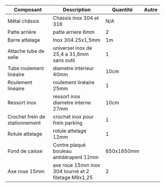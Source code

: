 
| Composant | Description | Quantité | Autre |
| ----------- | ----------- | ----------- | ----------- |
| Métal châssis |	Chassis inox 304 et 316 | N/A |  |
| Patte arrière |	patte arriere 6mm | 2 |  |
| Barre attelage |	Inox 304 25x1,5mm | 1m |  |
| Attache tube de selle |	universel inox de 25,4 a 31,6mm sans outil | 1 |  |
| Tube roulement linéaire |	diametre intérieur 40mm | 10cm |  |
| Roulement linéaire | roulement linéaire 25mm | 1 |  |
| Ressort inox | ressort  inox diametre interne 27mm | 10cm |  |
| Crochet frein de stationnement |	crochet inox pour frein parking | 1 |  |
| Rotule attelage |	rotule attelage 12mm | 1 |  |
| Fond de caisse |	Contre plaqué bouleau antidérapent 12mm | 650x1650mm |  |
| Axe roue 15mm |	axe roue 15mm inox 304 tourné et 2 filetage M8x1,25 | 2 |  |
